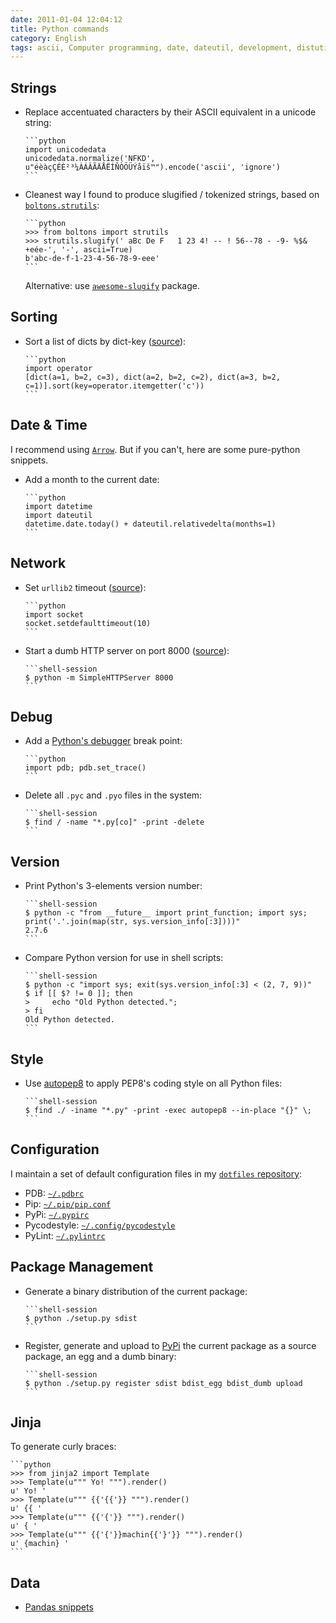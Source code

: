 ```yaml
---
date: 2011-01-04 12:04:12
title: Python commands
category: English
tags: ascii, Computer programming, date, dateutil, development, distutils, encoding, PEP8, PyPi, PDB, Python, socket, unicode, URL, urllib2, HTTP, PyLint, Fabric, pip, boltons
---
```


## Strings

  * Replace accentuated characters by their ASCII equivalent in a unicode string:

        ```python
        import unicodedata
        unicodedata.normalize('NFKD', u"éèàçÇÉÈ²³¼ÀÁÂÃÄÅËÍÑÒÖÜÝåïš™").encode('ascii', 'ignore')
        ```
 
  * Cleanest way I found to produce slugified / tokenized strings, based on [`boltons.strutils`](https://boltons.readthedocs.io/en/latest/strutils.html#boltons.strutils.slugify):

        ```python
        >>> from boltons import strutils
        >>> strutils.slugify(' aBc De F   1 23 4! -- ! 56--78 - -9- %$& +eée-', '-', ascii=True)
        b'abc-de-f-1-23-4-56-78-9-eee'
        ```

    Alternative: use [`awesome-slugify`](https://pypi.python.org/pypi/awesome-slugify) package.


## Sorting

  * Sort a list of dicts by dict-key ([source](https://code.pui.ch/2007/07/23/python-sort-a-list-of-dicts-by-dict-key/)):

        ```python
        import operator
        [dict(a=1, b=2, c=3), dict(a=2, b=2, c=2), dict(a=3, b=2, c=1)].sort(key=operator.itemgetter('c'))
        ```


## Date & Time

I recommend using [`Arrow`](https://crsmithdev.com/arrow/). But if you can't, here are some pure-python snippets.

  * Add a month to the current date:

        ```python
        import datetime
        import dateutil
        datetime.date.today() + dateutil.relativedelta(months=1)
        ```


## Network

  * Set `urllib2` timeout ([source](https://www.voidspace.org.uk/python/articles/urllib2.shtml)):

        ```python
        import socket
        socket.setdefaulttimeout(10)
        ```

  * Start a dumb HTTP server on port 8000 ([source](https://news.ycombinator.com/item?id=2042008)):

        ```shell-session
        $ python -m SimpleHTTPServer 8000
        ```


## Debug

  * Add a [Python's debugger](https://docs.python.org/library/pdb.html) break point:

        ```python
        import pdb; pdb.set_trace()
        ```

  * Delete all `.pyc` and `.pyo` files in the system:

        ```shell-session
        $ find / -name "*.py[co]" -print -delete
        ```


## Version

  * Print Python's 3-elements version number:

        ```shell-session
        $ python -c "from __future__ import print_function; import sys; print('.'.join(map(str, sys.version_info[:3])))"
        2.7.6
        ```

  * Compare Python version for use in shell scripts:

        ```shell-session
        $ python -c "import sys; exit(sys.version_info[:3] < (2, 7, 9))"
        $ if [[ $? != 0 ]]; then
        >     echo "Old Python detected.";
        > fi
        Old Python detected.
        ```


## Style

  * Use [autopep8](https://pypi.python.org/pypi/autopep8/) to apply PEP8's coding style on all Python files:

        ```shell-session
        $ find ./ -iname "*.py" -print -exec autopep8 --in-place "{}" \;
        ```


## Configuration

I maintain a set of default configuration files in my [`dotfiles` repository](https://github.com/kdeldycke/dotfiles):

  * PDB: [`~/.pdbrc`](https://github.com/kdeldycke/dotfiles/blob/main/dotfiles/.pdbrc)
  * Pip: [`~/.pip/pip.conf`](https://github.com/kdeldycke/dotfiles/blob/main/dotfiles/.pip/pip.conf)
  * PyPi: [`~/.pypirc`](https://github.com/kdeldycke/dotfiles/blob/main/dotfiles/.pypirc)
  * Pycodestyle: [`~/.config/pycodestyle`](https://github.com/kdeldycke/dotfiles/blob/main/dotfiles/.config/pycodestyle)
  * PyLint: [`~/.pylintrc`](https://github.com/kdeldycke/dotfiles/blob/main/dotfiles/.pylintrc)


## Package Management

  * Generate a binary distribution of the current package:

        ```shell-session
        $ python ./setup.py sdist
        ```

  * Register, generate and upload to [PyPi](https://pypi.python.org) the current package as a source package, an egg and a dumb binary:

        ```shell-session
        $ python ./setup.py register sdist bdist_egg bdist_dumb upload
        ```


## Jinja

To generate curly braces:

    ```python
    >>> from jinja2 import Template
    >>> Template(u""" Yo! """).render()
    u' Yo! '
    >>> Template(u""" {{'{{'}} """).render()
    u' {{ '
    >>> Template(u""" {{'{'}} """).render()
    u' { '
    >>> Template(u""" {{'{'}}machin{{'}'}} """).render()
    u' {machin} '
    ```


## Data

  * [Pandas snippets](https://kevin.deldycke.com/2015/11/pandas-snippets/)
